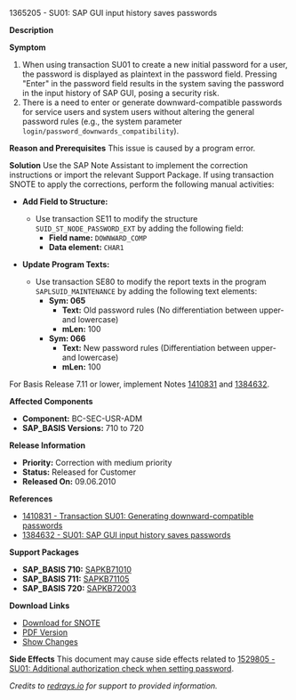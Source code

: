 1365205 - SU01: SAP GUI input history saves passwords

**Description**

**Symptom**
1. When using transaction SU01 to create a new initial password for a user, the password is displayed as plaintext in the password field. Pressing "Enter" in the password field results in the system saving the password in the input history of SAP GUI, posing a security risk.
2. There is a need to enter or generate downward-compatible passwords for service users and system users without altering the general password rules (e.g., the system parameter `login/password_downwards_compatibility`).

**Reason and Prerequisites**
This issue is caused by a program error.

**Solution**
Use the SAP Note Assistant to implement the correction instructions or import the relevant Support Package. If using transaction SNOTE to apply the corrections, perform the following manual activities:
- **Add Field to Structure:**
  - Use transaction SE11 to modify the structure `SUID_ST_NODE_PASSWORD_EXT` by adding the following field:
    - **Field name:** `DOWNWARD_COMP`
    - **Data element:** `CHAR1`
  
- **Update Program Texts:**
  - Use transaction SE80 to modify the report texts in the program `SAPLSUID_MAINTENANCE` by adding the following text elements:
    - **Sym: 065**
      - **Text:** Old password rules (No differentiation between upper- and lowercase)
      - **mLen:** 100
    - **Sym: 066**
      - **Text:** New password rules (Differentiation between upper- and lowercase)
      - **mLen:** 100

For Basis Release 7.11 or lower, implement Notes [1410831](https://me.sap.com/notes/1410831) and [1384632](https://me.sap.com/notes/1384632).

**Affected Components**
- **Component:** BC-SEC-USR-ADM
- **SAP_BASIS Versions:** 710 to 720

**Release Information**
- **Priority:** Correction with medium priority
- **Status:** Released for Customer
- **Released On:** 09.06.2010

**References**
- [1410831 - Transaction SU01: Generating downward-compatible passwords](https://me.sap.com/notes/1410831)
- [1384632 - SU01: SAP GUI input history saves passwords](https://me.sap.com/notes/1384632)

**Support Packages**
- **SAP_BASIS 710:** [SAPKB71010](https://me.sap.com/supportpackage/SAPKB71010)
- **SAP_BASIS 711:** [SAPKB71105](https://me.sap.com/supportpackage/SAPKB71105)
- **SAP_BASIS 720:** [SAPKB72003](https://me.sap.com/supportpackage/SAPKB72003)

**Download Links**
- [Download for SNOTE](https://notesdownloads.sap.com/note/0040000008047322017)
- [PDF Version](https://userapps.support.sap.com/sap/support/sfm/notes/print/0001365205?language=en-US&token=42C52892B99EF124C105AFB67317EAAE)
- [Show Changes](https://me.sap.com/notesLatestChanges/0001365205/E/diff)

**Side Effects**
This document may cause side effects related to [1529805 - SU01: Additional authorization check when setting password](https://me.sap.com/notes/0001529805).

*Credits to [redrays.io](https://redrays.io) for support to provided information.*